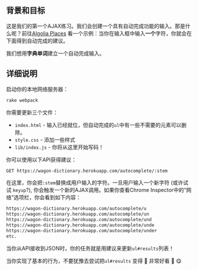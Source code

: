 ## 背景和目标

这是我们的第一个AJAX练习。我们会创建一个具有自动完成功能的输入。那是什么呢？前往[Algolia Places](https://community.algolia.com/places/) 看一个示例：当你在输入框中输入**一个**字符，你就会在下面得到自动完成的建议。

我们想用**字典单词**建立一个自动完成输入。

## 详细说明

启动你的本地网络服务器：

```bash
rake webpack
```

你需要更新三个文件：

- `index.html` - 输入已经就位，但自动完成的`ul`中有一些不需要的元素可以删除。
- `style.css` - 添加一些样式
- `lib/index.js` - 你将从这里开始写码！

你可以使用以下API获得建议：

```bash
GET https://wagon-dictionary.herokuapp.com/autocomplete/:stem
```

在这里，你会把`:stem`替换成用户输入的字符。一旦用户输入一个新字符 (或许试试 `keyup`?), 你会触发一个新的AJAX调用。如果你查看Chrome Inspector中的“网络”选项栏，你会看到如下内容：

```bash
https://wagon-dictionary.herokuapp.com/autocomplete/u
https://wagon-dictionary.herokuapp.com/autocomplete/un
https://wagon-dictionary.herokuapp.com/autocomplete/und
https://wagon-dictionary.herokuapp.com/autocomplete/unde
https://wagon-dictionary.herokuapp.com/autocomplete/under
etc.
```

当你从API接收到JSON时，你的任务就是用建议来更新`ul#results`列表！

当你实现了基本的行为，不要犹豫去尝试把`ul#results` 变得 🎨 非常好看 🎨 😋

